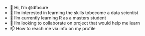 - 👋 Hi, I’m @dfasure
- 👀 I’m interested in learning the skills tobecome a data scientist
- 🌱 I’m currently learning R as a masters student
- 💞️ I’m looking to collaborate on project that would help me learn
- 📫 How to reach me via info on my profile

<!---
dfasure/dfasure is a ✨ special ✨ repository because its `README.md` (this file) appears on your GitHub profile.
You can click the Preview link to take a look at your changes.
--->
